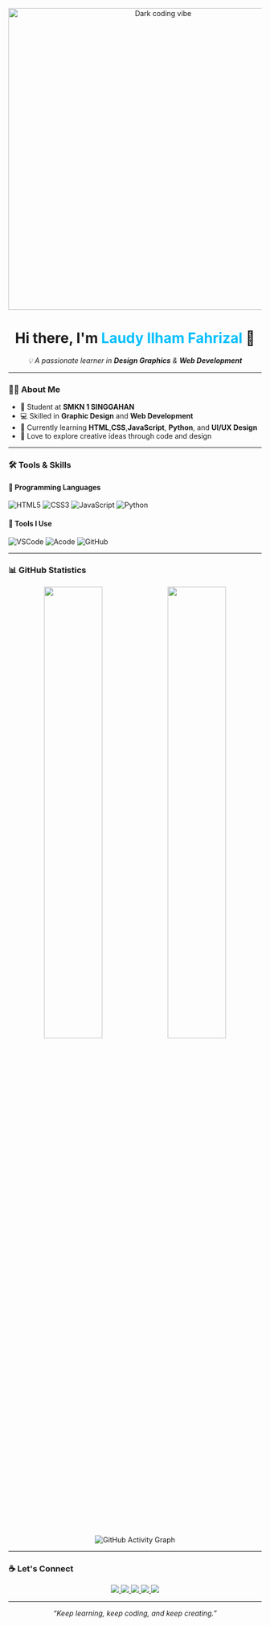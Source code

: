 <!-- Header GIF -->
<p align="center">
  <img src="https://media.giphy.com/media/3oriO0OEd9QIDdllqo/giphy.gif" width="600" alt="Dark coding vibe">
</p>

<h1 align="center">Hi there, I'm <span style="color:#00bfff;">Laudy Ilham Fahrizal</span> 👋</h1>

<p align="center">
  <em>💡 A passionate learner in <b>Design Graphics</b> & <b>Web Development</b></em>
</p>

---

### 🧑‍💻 About Me

- 🏫 Student at **SMKN 1 SINGGAHAN**  
- 💻 Skilled in **Graphic Design** and **Web Development**  
- 🧠 Currently learning **HTML**,**CSS**,**JavaScript**, **Python**, and **UI/UX Design**  
- 🎨 Love to explore creative ideas through code and design  

---

### 🛠️ Tools & Skills

#### 🔹 Programming Languages
![HTML5](https://img.shields.io/badge/HTML5-FF6C37?style=for-the-badge&logo=html5&logoColor=white)
![CSS3](https://img.shields.io/badge/CSS3-2965F1?style=for-the-badge&logo=css3&logoColor=white)
![JavaScript](https://img.shields.io/badge/JavaScript-F7E018?style=for-the-badge&logo=javascript&logoColor=black)
![Python](https://img.shields.io/badge/Python-306998?style=for-the-badge&logo=python&logoColor=FFD43B)

#### 🔹 Tools I Use
![VSCode](https://img.shields.io/badge/VS%20Code-007ACC?style=for-the-badge&logo=visualstudiocode&logoColor=white)
![Acode](https://img.shields.io/badge/Acode-0D1117?style=for-the-badge&logo=android&logoColor=00bfff)
![GitHub](https://img.shields.io/badge/GitHub-000000?style=for-the-badge&logo=github&logoColor=white)
<!-- ![Figma](https://img.shields.io/badge/Figma-1ABCFE?style=for-the-badge&logo=figma&logoColor=white) -->

---

### 📊 GitHub Statistics

<p align="center">
  <img width="48%" src="https://github-readme-stats.vercel.app/api?username=Lyf297&show_icons=true&theme=tokyonight" />
  <img width="48%" src="https://github-readme-streak-stats.herokuapp.com/?user=Lyf298&theme=tokyonight" />
</p>

<p align="center">
  <img src="https://github-readme-activity-graph.vercel.app/graph?username=Lyf297&theme=tokyo-night" alt="GitHub Activity Graph" />
</p>

---

### ☕ Let's Connect

<p align="center">
  <!-- GitHub -->
  <a href="https://github.com/Lyf297" target="_blank">
    <img src="https://img.shields.io/badge/GitHub-0D1117?style=for-the-badge&logo=github&logoColor=white" />
  </a>

  <!-- Instagram -->
  <a href="https://www.instagram.com/ldyhm_eighty" target="_blank">
    <img src="https://img.shields.io/badge/Instagram-1E1E1E?style=for-the-badge&logo=instagram&logoColor=E1306C" />
  </a>

  <!-- TikTok -->
  <a href="https://www.tiktok.com/@ldyhm_eighty" target="_blank">
    <img src="https://img.shields.io/badge/TikTok-000000?style=for-the-badge&logo=tiktok&logoColor=00f2ea" />
  </a>

  <!-- WhatsApp -->
  <a href="https://wa.me/083830714313" target="_blank">
    <img src="https://img.shields.io/badge/WhatsApp-0D1117?style=for-the-badge&logo=whatsapp&logoColor=25D366" />
  </a>

  <!-- Facebook -->
 <!--
  <a href="https://www.facebook.com/YOUR_FACEBOOK_USERNAME" target="_blank">
    <img src="https://img.shields.io/badge/Facebook-1877F2?style=for-the-badge&logo=facebook&logoColor=white" />
  </a>
  -->

  <!-- Email -->
  <a href="mailto:laudiilham@gmail.com">
    <img src="https://img.shields.io/badge/Email-1E90FF?style=for-the-badge&logo=gmail&logoColor=white" />
  </a>
</p>

---

<p align="center">
  <em>“Keep learning, keep coding, and keep creating.”</em>
</p>
